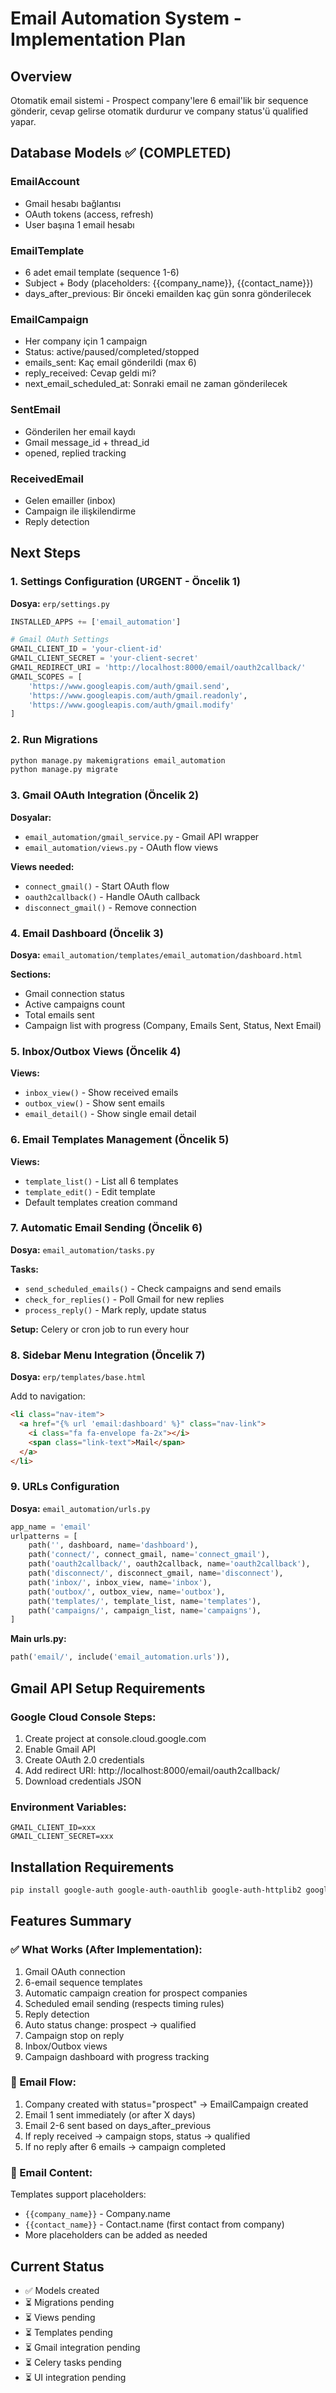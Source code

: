 # Email Automation System - Implementation Plan

## Overview
Otomatik email sistemi - Prospect company'lere 6 email'lik bir sequence gönderir, cevap gelirse otomatik durdurur ve company status'ü qualified yapar.

## Database Models ✅ (COMPLETED)

### EmailAccount
- Gmail hesabı bağlantısı
- OAuth tokens (access, refresh)
- User başına 1 email hesabı

### EmailTemplate
- 6 adet email template (sequence 1-6)
- Subject + Body (placeholders: {{company_name}}, {{contact_name}})
- days_after_previous: Bir önceki emailden kaç gün sonra gönderilecek

### EmailCampaign
- Her company için 1 campaign
- Status: active/paused/completed/stopped
- emails_sent: Kaç email gönderildi (max 6)
- reply_received: Cevap geldi mi?
- next_email_scheduled_at: Sonraki email ne zaman gönderilecek

### SentEmail
- Gönderilen her email kaydı
- Gmail message_id + thread_id
- opened, replied tracking

### ReceivedEmail  
- Gelen emailler (inbox)
- Campaign ile ilişkilendirme
- Reply detection

## Next Steps

### 1. Settings Configuration (URGENT - Öncelik 1)
**Dosya:** `erp/settings.py`
```python
INSTALLED_APPS += ['email_automation']

# Gmail OAuth Settings
GMAIL_CLIENT_ID = 'your-client-id'
GMAIL_CLIENT_SECRET = 'your-client-secret'
GMAIL_REDIRECT_URI = 'http://localhost:8000/email/oauth2callback/'
GMAIL_SCOPES = [
    'https://www.googleapis.com/auth/gmail.send',
    'https://www.googleapis.com/auth/gmail.readonly',
    'https://www.googleapis.com/auth/gmail.modify'
]
```

### 2. Run Migrations
```bash
python manage.py makemigrations email_automation
python manage.py migrate
```

### 3. Gmail OAuth Integration (Öncelik 2)
**Dosyalar:**
- `email_automation/gmail_service.py` - Gmail API wrapper
- `email_automation/views.py` - OAuth flow views

**Views needed:**
- `connect_gmail()` - Start OAuth flow
- `oauth2callback()` - Handle OAuth callback
- `disconnect_gmail()` - Remove connection

### 4. Email Dashboard (Öncelik 3)
**Dosya:** `email_automation/templates/email_automation/dashboard.html`

**Sections:**
- Gmail connection status
- Active campaigns count
- Total emails sent
- Campaign list with progress (Company, Emails Sent, Status, Next Email)

### 5. Inbox/Outbox Views (Öncelik 4)
**Views:**
- `inbox_view()` - Show received emails
- `outbox_view()` - Show sent emails
- `email_detail()` - Show single email detail

### 6. Email Templates Management (Öncelik 5)
**Views:**
- `template_list()` - List all 6 templates
- `template_edit()` - Edit template
- Default templates creation command

### 7. Automatic Email Sending (Öncelik 6)
**Dosya:** `email_automation/tasks.py`

**Tasks:**
- `send_scheduled_emails()` - Check campaigns and send emails
- `check_for_replies()` - Poll Gmail for new replies
- `process_reply()` - Mark reply, update status

**Setup:** Celery or cron job to run every hour

### 8. Sidebar Menu Integration (Öncelik 7)
**Dosya:** `erp/templates/base.html`

Add to navigation:
```html
<li class="nav-item">
  <a href="{% url 'email:dashboard' %}" class="nav-link">
    <i class="fa fa-envelope fa-2x"></i>
    <span class="link-text">Mail</span>
  </a>
</li>
```

### 9. URLs Configuration
**Dosya:** `email_automation/urls.py`
```python
app_name = 'email'
urlpatterns = [
    path('', dashboard, name='dashboard'),
    path('connect/', connect_gmail, name='connect_gmail'),
    path('oauth2callback/', oauth2callback, name='oauth2callback'),
    path('disconnect/', disconnect_gmail, name='disconnect'),
    path('inbox/', inbox_view, name='inbox'),
    path('outbox/', outbox_view, name='outbox'),
    path('templates/', template_list, name='templates'),
    path('campaigns/', campaign_list, name='campaigns'),
]
```

**Main urls.py:**
```python
path('email/', include('email_automation.urls')),
```

## Gmail API Setup Requirements

### Google Cloud Console Steps:
1. Create project at console.cloud.google.com
2. Enable Gmail API
3. Create OAuth 2.0 credentials
4. Add redirect URI: http://localhost:8000/email/oauth2callback/
5. Download credentials JSON

### Environment Variables:
```
GMAIL_CLIENT_ID=xxx
GMAIL_CLIENT_SECRET=xxx
```

## Installation Requirements
```bash
pip install google-auth google-auth-oauthlib google-auth-httplib2 google-api-python-client
```

## Features Summary

### ✅ What Works (After Implementation):
1. Gmail OAuth connection
2. 6-email sequence templates
3. Automatic campaign creation for prospect companies
4. Scheduled email sending (respects timing rules)
5. Reply detection
6. Auto status change: prospect → qualified
7. Campaign stop on reply
8. Inbox/Outbox views
9. Campaign dashboard with progress tracking

### 🔄 Email Flow:
1. Company created with status="prospect" → EmailCampaign created
2. Email 1 sent immediately (or after X days)
3. Email 2-6 sent based on days_after_previous
4. If reply received → campaign stops, status → qualified
5. If no reply after 6 emails → campaign completed

### 📧 Email Content:
Templates support placeholders:
- `{{company_name}}` - Company.name
- `{{contact_name}}` - Contact.name (first contact from company)
- More placeholders can be added as needed

## Current Status
- ✅ Models created
- ⏳ Migrations pending
- ⏳ Views pending
- ⏳ Templates pending
- ⏳ Gmail integration pending
- ⏳ Celery tasks pending
- ⏳ UI integration pending
